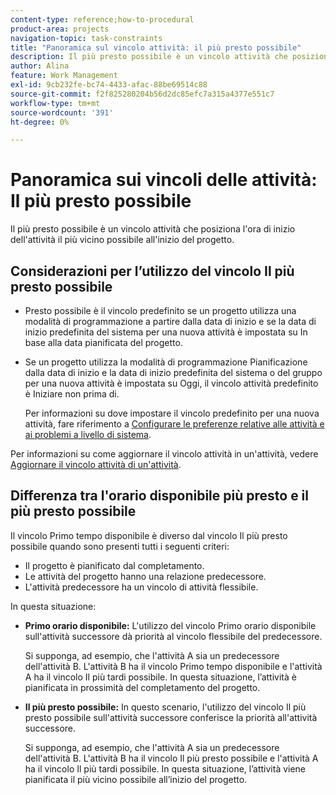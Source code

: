 ```yaml
---
content-type: reference;how-to-procedural
product-area: projects
navigation-topic: task-constraints
title: "Panoramica sul vincolo attività: il più presto possibile"
description: Il più presto possibile è un vincolo attività che posiziona l'ora di inizio dell'attività il più vicino possibile all'inizio del progetto.
author: Alina
feature: Work Management
exl-id: 9cb232fe-bc74-4433-afac-88be69514c88
source-git-commit: f2f825280204b56d2dc85efc7a315a4377e551c7
workflow-type: tm+mt
source-wordcount: '391'
ht-degree: 0%

---
```


# Panoramica sui vincoli delle attività: Il più presto possibile

Il più presto possibile è un vincolo attività che posiziona l&#39;ora di inizio dell&#39;attività il più vicino possibile all&#39;inizio del progetto.

## Considerazioni per l’utilizzo del vincolo Il più presto possibile

* Presto possibile è il vincolo predefinito se un progetto utilizza una modalità di programmazione a partire dalla data di inizio e se la data di inizio predefinita del sistema per una nuova attività è impostata su In base alla data pianificata del progetto.

* Se un progetto utilizza la modalità di programmazione Pianificazione dalla data di inizio e la data di inizio predefinita del sistema o del gruppo per una nuova attività è impostata su Oggi, il vincolo attività predefinito è Iniziare non prima di.

  Per informazioni su dove impostare il vincolo predefinito per una nuova attività, fare riferimento a [Configurare le preferenze relative alle attività e ai problemi a livello di sistema](../../../administration-and-setup/set-up-workfront/configure-system-defaults/set-task-issue-preferences.md).

Per informazioni su come aggiornare il vincolo attività in un&#39;attività, vedere [Aggiornare il vincolo attività di un&#39;attività](../../../manage-work/tasks/task-constraints/update-task-constraint-of-task.md).

<!--
<div data-mc-conditions="QuicksilverOrClassic.Draft mode">
<p>(NOTE: replaced with new article linked above) </p>
<p>To update the Task Constraint to As Soon As Possible: </p>
<ol>
<li value="1">Go to a task whose Task Constraint you want to update.</li>
<li value="2"> <p data-mc-conditions="QuicksilverOrClassic.Quicksilver">Click the <strong>More</strong> icon <img src="assets/qs-more-icon-on-an-object.png"> next to the task name, then click <strong>Edit</strong>.</p> </li>
<li value="3"> <p>In the <strong>Overview</strong> section, expand the <strong>Task Constraint</strong> drop-down menu.</p> </li>
<li value="4"> <p>Select <strong>As Soon As Possible</strong>.</p> </li>
<li value="5">Click <strong>Save Changes</strong>. </li>
</ol>
</div>
-->

## Differenza tra l&#39;orario disponibile più presto e il più presto possibile

<!--
<p data-mc-conditions="QuicksilverOrClassic.Draft mode">(NOTE: [! This section is duplicated in "Earliest Available Time"])&nbsp;</p>
-->

Il vincolo Primo tempo disponibile è diverso dal vincolo Il più presto possibile quando sono presenti tutti i seguenti criteri:

* Il progetto è pianificato dal completamento.
* Le attività del progetto hanno una relazione predecessore.
* L&#39;attività predecessore ha un vincolo di attività flessibile.

In questa situazione:

* **Primo orario disponibile:** L&#39;utilizzo del vincolo Primo orario disponibile sull&#39;attività successore dà priorità al vincolo flessibile del predecessore.

  Si supponga, ad esempio, che l&#39;attività A sia un predecessore dell&#39;attività B. L&#39;attività B ha il vincolo Primo tempo disponibile e l&#39;attività A ha il vincolo Il più tardi possibile. In questa situazione, l’attività è pianificata in prossimità del completamento del progetto.

* **Il più presto possibile:** In questo scenario, l&#39;utilizzo del vincolo Il più presto possibile sull&#39;attività successore conferisce la priorità all&#39;attività successore.

  Si supponga, ad esempio, che l&#39;attività A sia un predecessore dell&#39;attività B. L&#39;attività B ha il vincolo Il più presto possibile e l&#39;attività A ha il vincolo Il più tardi possibile. In questa situazione, l’attività viene pianificata il più vicino possibile all’inizio del progetto.

